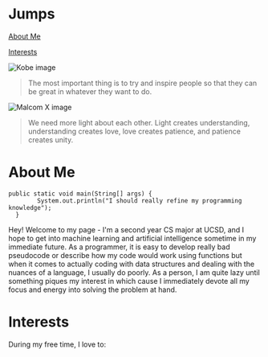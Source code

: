 # Jumps

[About Me](#About-Me)

[Interests](#Interests)

![Kobe image](https://theundefeated.com/wp-content/uploads/2020/02/kobe-bryant-e1581599895110.jpg?w=700)

> The most important thing is to try and inspire people so that they can be great in whatever they want to do.

![Malcom X image](http://c.files.bbci.co.uk/6021/production/_112290642_malcolm1.png)

> We need more light about each other. Light creates understanding, understanding creates love, love creates patience, and patience creates unity.

# About Me

```
public static void main(String[] args) {
        System.out.println("I should really refine my programming knowledge"); 
  }
```

Hey! Welcome to my page - I'm a second year CS major at UCSD, and I hope to get into machine learning and artificial intelligence sometime in my immediate future. As a programmer, it is easy to develop really bad pseudocode or describe how my code would work using functions but when it comes to actually coding with data structures and dealing with the nuances of a language, I usually do poorly. As a person, I am quite lazy until something piques my interest in which cause I immediately devote all my focus and energy into solving the problem at hand.

# Interests
During my free time, I love to: 

